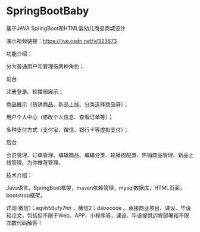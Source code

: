 # SpringBootBaby
基于JAVA SpringBoot和HTML婴幼儿商品商城设计

演示视频链接：https://live.csdn.net/v/323673

功能介绍：

分为普通用户和管理员两种角色；

前台

注册登录、轮播图展示；

商品展示（热销商品、新品上线、分类选择商品等）；

用户个人中心（修改个人信息、查看订单等）；

多种支付方式（支付宝、微信、银行卡等虚拟支付）；

后台

会员管理、订单管理、编辑商品、编辑分类、轮播图配置、热销商品管理、新品上线管理、为你推荐管理。

技术介绍：

Java语言，SpringBoot框架，maven依赖管理，mysql数据库，HTML页面，bootstrap框架。

详询 微信1：egvh56ufy7hh ，微信2：dabocode 。承接商业项目、课设、毕设和论文，包括但不限于Web、APP、小程序等，课设、毕设提供远程部署和不限次数代码解答！
